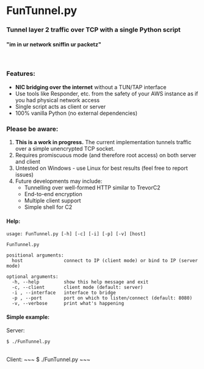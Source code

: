 # FunTunnel.py
### Tunnel layer 2 traffic over TCP with a single Python script
#### "im in ur network sniffin ur packetz"

<br>

### Features:
* **NIC bridging over the internet** without a TUN/TAP interface
* Use tools like Responder, etc. from the safety of your AWS instance as if you had physical network access
* Single script acts as client or server
* 100% vanilla Python (no external dependencies)

### Please be aware:
1. **This is a work in progress.** The current implementation tunnels traffic over a simple unencrypted TCP socket.
2. Requires promiscuous mode (and therefore root access) on both server and client
3. Untested on Windows - use Linux for best results (feel free to report issues)
4. Future developments may include:
	* Tunnelling over well-formed HTTP similar to TrevorC2
	* End-to-end encryption
	* Multiple client support
	* Simple shell for C2


#### Help:
~~~
usage: FunTunnel.py [-h] [-c] [-i] [-p] [-v] [host]

FunTunnel.py

positional arguments:
  host               connect to IP (client mode) or bind to IP (server mode)

optional arguments:
  -h, --help         show this help message and exit
  -c, --client       client mode (default: server)
  -i , --interface   interface to bridge
  -p , --port        port on which to listen/connect (default: 8080)
  -v, --verbose      print what's happening
~~~

#### Simple example:
Server:
~~~
$ ./FunTunnel.py
~~~
<br>
Client:
~~~
$ ./FunTunnel.py <server_ip>
~~~